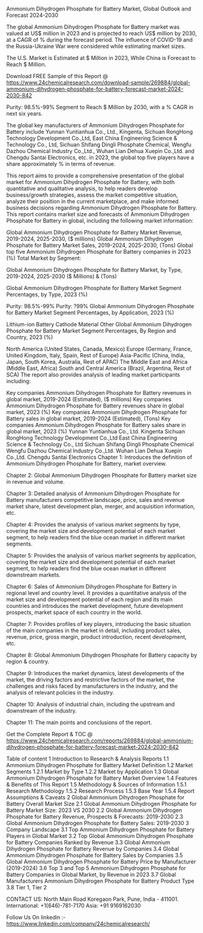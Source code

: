 Ammonium Dihydrogen Phosphate for Battery Market, Global Outlook and Forecast 2024-2030

The global Ammonium Dihydrogen Phosphate for Battery market was valued at US$ million in 2023 and is projected to reach US$ million by 2030, at a CAGR of % during the forecast period. The influence of COVID-19 and the Russia-Ukraine War were considered while estimating market sizes.

The U.S. Market is Estimated at $ Million in 2023, While China is Forecast to Reach $ Million.

Download FREE Sample of this Report @ https://www.24chemicalresearch.com/download-sample/269884/global-ammonium-dihydrogen-phosphate-for-battery-forecast-market-2024-2030-842

Purity: 98.5%-99% Segment to Reach $ Million by 2030, with a % CAGR in next six years.

The global key manufacturers of Ammonium Dihydrogen Phosphate for Battery include Yunnan Yuntianhua Co., Ltd., Kingenta, Sichuan RongHong Technology Development Co.,Ltd, East China Engineering Science & Technology Co., Ltd, Sichuan Shifang Dingli Phosphate Chemical, Wengfu Dazhou Chemical Industry Co.,Ltd., Wuhan Lian Dehua Xuepin Co.,Ltd. and Chengdu Santai Electronics, etc. in 2023, the global top five players have a share approximately % in terms of revenue.

This report aims to provide a comprehensive presentation of the global market for Ammonium Dihydrogen Phosphate for Battery, with both quantitative and qualitative analysis, to help readers develop business/growth strategies, assess the market competitive situation, analyze their position in the current marketplace, and make informed business decisions regarding Ammonium Dihydrogen Phosphate for Battery. This report contains market size and forecasts of Ammonium Dihydrogen Phosphate for Battery in global, including the following market information:

Global Ammonium Dihydrogen Phosphate for Battery Market Revenue, 2019-2024, 2025-2030, ($ millions)
Global Ammonium Dihydrogen Phosphate for Battery Market Sales, 2019-2024, 2025-2030, (Tons)
Global top five Ammonium Dihydrogen Phosphate for Battery companies in 2023 (%)
Total Market by Segment:

Global Ammonium Dihydrogen Phosphate for Battery Market, by Type, 2019-2024, 2025-2030 ($ Millions) & (Tons)

Global Ammonium Dihydrogen Phosphate for Battery Market Segment Percentages, by Type, 2023 (%)

Purity: 98.5%-99%
Purity: ?99%
Global Ammonium Dihydrogen Phosphate for Battery Market Segment Percentages, by Application, 2023 (%)

Lithium-ion Battery Cathode Material
Other
Global Ammonium Dihydrogen Phosphate for Battery Market Segment Percentages, By Region and Country, 2023 (%)

North America (United States, Canada, Mexico)
Europe (Germany, France, United Kingdom, Italy, Spain, Rest of Europe)
Asia-Pacific (China, India, Japan, South Korea, Australia, Rest of APAC)
The Middle East and Africa (Middle East, Africa)
South and Central America (Brazil, Argentina, Rest of SCA)
The report also provides analysis of leading market participants including:

Key companies Ammonium Dihydrogen Phosphate for Battery revenues in global market, 2019-2024 (Estimated), ($ millions)
Key companies Ammonium Dihydrogen Phosphate for Battery revenues share in global market, 2023 (%)
Key companies Ammonium Dihydrogen Phosphate for Battery sales in global market, 2019-2024 (Estimated), (Tons)
Key companies Ammonium Dihydrogen Phosphate for Battery sales share in global market, 2023 (%)
Yunnan Yuntianhua Co., Ltd.
Kingenta
Sichuan RongHong Technology Development Co.,Ltd
East China Engineering Science & Technology Co., Ltd
Sichuan Shifang Dingli Phosphate Chemical
Wengfu Dazhou Chemical Industry Co.,Ltd.
Wuhan Lian Dehua Xuepin Co.,Ltd.
Chengdu Santai Electronics
Chapter 1: Introduces the definition of Ammonium Dihydrogen Phosphate for Battery, market overview.

Chapter 2: Global Ammonium Dihydrogen Phosphate for Battery market size in revenue and volume.

Chapter 3: Detailed analysis of Ammonium Dihydrogen Phosphate for Battery manufacturers competitive landscape, price, sales and revenue market share, latest development plan, merger, and acquisition information, etc.

Chapter 4: Provides the analysis of various market segments by type, covering the market size and development potential of each market segment, to help readers find the blue ocean market in different market segments.

Chapter 5: Provides the analysis of various market segments by application, covering the market size and development potential of each market segment, to help readers find the blue ocean market in different downstream markets.

Chapter 6: Sales of Ammonium Dihydrogen Phosphate for Battery in regional level and country level. It provides a quantitative analysis of the market size and development potential of each region and its main countries and introduces the market development, future development prospects, market space of each country in the world.

Chapter 7: Provides profiles of key players, introducing the basic situation of the main companies in the market in detail, including product sales, revenue, price, gross margin, product introduction, recent development, etc.

Chapter 8: Global Ammonium Dihydrogen Phosphate for Battery capacity by region & country.

Chapter 9: Introduces the market dynamics, latest developments of the market, the driving factors and restrictive factors of the market, the challenges and risks faced by manufacturers in the industry, and the analysis of relevant policies in the industry.

Chapter 10: Analysis of industrial chain, including the upstream and downstream of the industry.

Chapter 11: The main points and conclusions of the report.

Get the Complete Report & TOC @ https://www.24chemicalresearch.com/reports/269884/global-ammonium-dihydrogen-phosphate-for-battery-forecast-market-2024-2030-842

Table of content
1 Introduction to Research & Analysis Reports
1.1 Ammonium Dihydrogen Phosphate for Battery Market Definition
1.2 Market Segments
1.2.1 Market by Type
1.2.2 Market by Application
1.3 Global Ammonium Dihydrogen Phosphate for Battery Market Overview
1.4 Features & Benefits of This Report
1.5 Methodology & Sources of Information
1.5.1 Research Methodology
1.5.2 Research Process
1.5.3 Base Year
1.5.4 Report Assumptions & Caveats
2 Global Ammonium Dihydrogen Phosphate for Battery Overall Market Size
2.1 Global Ammonium Dihydrogen Phosphate for Battery Market Size: 2023 VS 2030
2.2 Global Ammonium Dihydrogen Phosphate for Battery Revenue, Prospects & Forecasts: 2019-2030
2.3 Global Ammonium Dihydrogen Phosphate for Battery Sales: 2019-2030
3 Company Landscape
3.1 Top Ammonium Dihydrogen Phosphate for Battery Players in Global Market
3.2 Top Global Ammonium Dihydrogen Phosphate for Battery Companies Ranked by Revenue
3.3 Global Ammonium Dihydrogen Phosphate for Battery Revenue by Companies
3.4 Global Ammonium Dihydrogen Phosphate for Battery Sales by Companies
3.5 Global Ammonium Dihydrogen Phosphate for Battery Price by Manufacturer (2019-2024)
3.6 Top 3 and Top 5 Ammonium Dihydrogen Phosphate for Battery Companies in Global Market, by Revenue in 2023
3.7 Global Manufacturers Ammonium Dihydrogen Phosphate for Battery Product Type
3.8 Tier 1, Tier 2

CONTACT US:
North Main Road Koregaon Park, Pune, India - 411001.
International: +1(646)-781-7170
Asia: +91 9169162030

Follow Us On linkedin :- https://www.linkedin.com/company/24chemicalresearch/
